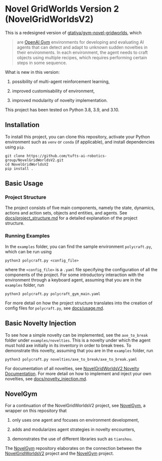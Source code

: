 # Novel GridWorlds Version 2 (NovelGridWorldsV2)

This is a redesigned version of [gtatiya/gym-novel-gridworlds](https://github.com/gtatiya/gym-novel-gridworlds), which

> are [OpenAI Gym](https://github.com/openai/gym) environments for developing and evaluating AI agents that can detect and adapt to unknown sudden novelties in their environments. In each environment, the agent needs to craft objects using multiple recipes, which requires performing certain steps in some sequence.

What is new in this version:

1. possibility of multi-agent reinforcement learning,

2. improved customisability of environment,

3. improved modularity of novelty implementation.

This project has been tested on Python 3.8, 3.9, and 3.10.

## Installation

To install this project, you can clone this repository, activate your Python environment such as `venv` or `conda` (if applicable), and install dependencies using `pip`.

```
git clone https://github.com/tufts-ai-robotics-group/NovelGridWorldsV2.git
cd NovelGridWorldsV2
pip install .
```

## Basic Usage

### Project Structure

The project consists of five main components, namely the state, dynamics, actions and action sets, objects and entities, and agents. See [docs/project_structure.md](docs/project_structure.md) for a detailed explanation of the project structure.

### Running Examples

In the `examples` folder, you can find the sample environment `polycraft.py`, which can be run using

```
python3 polycraft.py <config_file>
```

where the `<config_file>` is a `.yaml` file specifying the configuration of all the components of the project. For some introductory interaction with the environment through a keyboard agent, assuming that you are in the `examples` folder, run

```
python3 polycraft.py polycraft_gym_main.yaml
```

For more detail on how the project structure translates into the creation of config files for `polycraft.py`, see [docs/usage.md](docs/usage.md).

## Basic Novelty Injection

To see how a simple novelty can be implemented, see the `axe_to_break` folder under `examples/novelties`. This is a novelty under which the agent must hold axe initially in its inventory in order to break trees. To demonstrate this novelty, assuming that you are in the `examples` folder, run

```
python3 polycraft.py novelties/axe_to_break/axe_to_break.yaml
```

For documentation of all novelties, see [NovelGridWorldsV2 Novelty Documentation](https://docs.google.com/document/d/1jefIDrk-SWubPeo3yOMsDN8w0XeVg_CStB2Q5dY5oqM/edit?usp=sharing). For more detail on how to implement and inject your own novelties, see [docs/novelty_injection.md](docs/novelty_injection.md).

## NovelGym

For a continuation of the NovelGridWorldsV2 project, see [NovelGym](https://github.com/tufts-ai-robotics-group/NovelGym), a wrapper on this repository that

1. only uses one agent and focuses on environment development,

2. adds and modularizes agent strategies in novelty encounters,

3. demonstrates the use of different libraries such as `tianshou`.

The [NovelGym](https://github.com/tufts-ai-robotics-group/NovelGym) repository elaborates on the connection between the [NovelGridWorldsV2](https://github.com/tufts-ai-robotics-group/NovelGridWorldsV2) project and the [NovelGym](https://github.com/tufts-ai-robotics-group/NovelGym) project.
